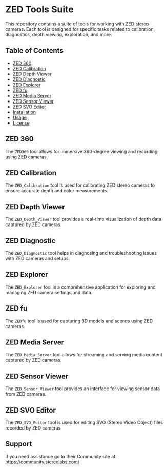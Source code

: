 # ZED Tools Suite

This repository contains a suite of tools for working with ZED stereo cameras. Each tool is designed for specific tasks related to calibration, diagnostics, depth viewing, exploration, and more.

## Table of Contents
- [ZED 360](#zed-360)
- [ZED Calibration](#zed-calibration)
- [ZED Depth Viewer](#zed-depth-viewer)
- [ZED Diagnostic](#zed-diagnostic)
- [ZED Explorer](#zed-explorer)
- [ZED fu](#zed-fu)
- [ZED Media Server](#zed-media-server)
- [ZED Sensor Viewer](#zed-sensor-viewer)
- [ZED SVO Editor](#zed-svo-editor)
- [Installation](#installation)
- [Usage](#usage)
- [License](#license)

## ZED 360
The `ZED360` tool allows for immersive 360-degree viewing and recording using ZED cameras.

## ZED Calibration
The `ZED_Calibration` tool is used for calibrating ZED stereo cameras to ensure accurate depth and color measurements.

## ZED Depth Viewer
The `ZED_Depth_Viewer` tool provides a real-time visualization of depth data captured by ZED cameras.

## ZED Diagnostic
The `ZED_Diagnostic` tool helps in diagnosing and troubleshooting issues with ZED cameras and setups.

## ZED Explorer
The `ZED_Explorer` tool is a comprehensive application for exploring and managing ZED camera settings and data.

## ZED fu
The `ZEDfu` tool is used for capturing 3D models and scenes using ZED cameras.

## ZED Media Server
The `ZED_Media_Server` tool allows for streaming and serving media content captured by ZED cameras.

## ZED Sensor Viewer
The `ZED_Sensor_Viewer` tool provides an interface for viewing sensor data from ZED cameras.

## ZED SVO Editor
The `ZED_SVO_Editor` tool is used for editing SVO (Stereo Video Object) files recorded by ZED cameras.

## Support
If you need assistance go to their Community site at https://community.stereolabs.com/

